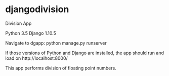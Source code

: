 # djangodivision
Division App


Python 3.5
Django 1.10.5

Navigate to dgapp:
python manage.py runserver

If those versions of Python and Django are installed, the app should run and load on http://localhost:8000/

This app performs division of floating point numbers.



